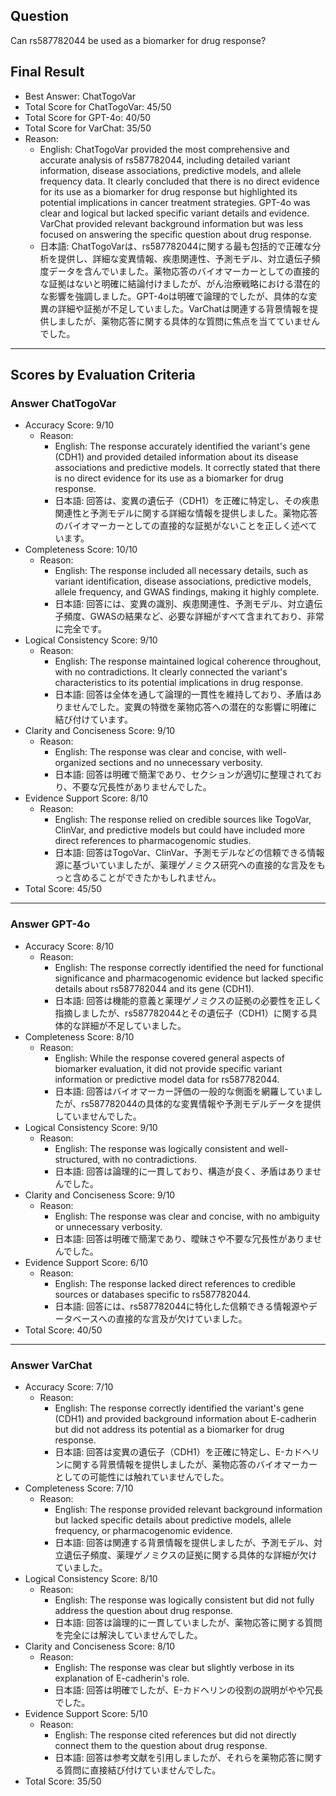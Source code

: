 ## Question

Can rs587782044 be used as a biomarker for drug response?

## Final Result

- Best Answer: ChatTogoVar
- Total Score for ChatTogoVar: 45/50
- Total Score for GPT-4o: 40/50
- Total Score for VarChat: 35/50
- Reason:
  - English: ChatTogoVar provided the most comprehensive and accurate analysis of rs587782044, including detailed variant information, disease associations, predictive models, and allele frequency data. It clearly concluded that there is no direct evidence for its use as a biomarker for drug response but highlighted its potential implications in cancer treatment strategies. GPT-4o was clear and logical but lacked specific variant details and evidence. VarChat provided relevant background information but was less focused on answering the specific question about drug response.
  - 日本語: ChatTogoVarは、rs587782044に関する最も包括的で正確な分析を提供し、詳細な変異情報、疾患関連性、予測モデル、対立遺伝子頻度データを含んでいました。薬物応答のバイオマーカーとしての直接的な証拠はないと明確に結論付けましたが、がん治療戦略における潜在的な影響を強調しました。GPT-4oは明確で論理的でしたが、具体的な変異の詳細や証拠が不足していました。VarChatは関連する背景情報を提供しましたが、薬物応答に関する具体的な質問に焦点を当てていませんでした。

---

## Scores by Evaluation Criteria

### Answer ChatTogoVar
- Accuracy Score: 9/10
  - Reason: 
    - English: The response accurately identified the variant's gene (CDH1) and provided detailed information about its disease associations and predictive models. It correctly stated that there is no direct evidence for its use as a biomarker for drug response.
    - 日本語: 回答は、変異の遺伝子（CDH1）を正確に特定し、その疾患関連性と予測モデルに関する詳細な情報を提供しました。薬物応答のバイオマーカーとしての直接的な証拠がないことを正しく述べています。
- Completeness Score: 10/10
  - Reason: 
    - English: The response included all necessary details, such as variant identification, disease associations, predictive models, allele frequency, and GWAS findings, making it highly complete.
    - 日本語: 回答には、変異の識別、疾患関連性、予測モデル、対立遺伝子頻度、GWASの結果など、必要な詳細がすべて含まれており、非常に完全です。
- Logical Consistency Score: 9/10
  - Reason: 
    - English: The response maintained logical coherence throughout, with no contradictions. It clearly connected the variant's characteristics to its potential implications in drug response.
    - 日本語: 回答は全体を通して論理的一貫性を維持しており、矛盾はありませんでした。変異の特徴を薬物応答への潜在的な影響に明確に結び付けています。
- Clarity and Conciseness Score: 9/10
  - Reason: 
    - English: The response was clear and concise, with well-organized sections and no unnecessary verbosity.
    - 日本語: 回答は明確で簡潔であり、セクションが適切に整理されており、不要な冗長性がありませんでした。
- Evidence Support Score: 8/10
  - Reason: 
    - English: The response relied on credible sources like TogoVar, ClinVar, and predictive models but could have included more direct references to pharmacogenomic studies.
    - 日本語: 回答はTogoVar、ClinVar、予測モデルなどの信頼できる情報源に基づいていましたが、薬理ゲノミクス研究への直接的な言及をもっと含めることができたかもしれません。
- Total Score: 45/50

---

### Answer GPT-4o
- Accuracy Score: 8/10
  - Reason: 
    - English: The response correctly identified the need for functional significance and pharmacogenomic evidence but lacked specific details about rs587782044 and its gene (CDH1).
    - 日本語: 回答は機能的意義と薬理ゲノミクスの証拠の必要性を正しく指摘しましたが、rs587782044とその遺伝子（CDH1）に関する具体的な詳細が不足していました。
- Completeness Score: 8/10
  - Reason: 
    - English: While the response covered general aspects of biomarker evaluation, it did not provide specific variant information or predictive model data for rs587782044.
    - 日本語: 回答はバイオマーカー評価の一般的な側面を網羅していましたが、rs587782044の具体的な変異情報や予測モデルデータを提供していませんでした。
- Logical Consistency Score: 9/10
  - Reason: 
    - English: The response was logically consistent and well-structured, with no contradictions.
    - 日本語: 回答は論理的に一貫しており、構造が良く、矛盾はありませんでした。
- Clarity and Conciseness Score: 9/10
  - Reason: 
    - English: The response was clear and concise, with no ambiguity or unnecessary verbosity.
    - 日本語: 回答は明確で簡潔であり、曖昧さや不要な冗長性がありませんでした。
- Evidence Support Score: 6/10
  - Reason: 
    - English: The response lacked direct references to credible sources or databases specific to rs587782044.
    - 日本語: 回答には、rs587782044に特化した信頼できる情報源やデータベースへの直接的な言及が欠けていました。
- Total Score: 40/50

---

### Answer VarChat
- Accuracy Score: 7/10
  - Reason: 
    - English: The response correctly identified the variant's gene (CDH1) and provided background information about E-cadherin but did not address its potential as a biomarker for drug response.
    - 日本語: 回答は変異の遺伝子（CDH1）を正確に特定し、E-カドヘリンに関する背景情報を提供しましたが、薬物応答のバイオマーカーとしての可能性には触れていませんでした。
- Completeness Score: 7/10
  - Reason: 
    - English: The response provided relevant background information but lacked specific details about predictive models, allele frequency, or pharmacogenomic evidence.
    - 日本語: 回答は関連する背景情報を提供しましたが、予測モデル、対立遺伝子頻度、薬理ゲノミクスの証拠に関する具体的な詳細が欠けていました。
- Logical Consistency Score: 8/10
  - Reason: 
    - English: The response was logically consistent but did not fully address the question about drug response.
    - 日本語: 回答は論理的に一貫していましたが、薬物応答に関する質問を完全には解決していませんでした。
- Clarity and Conciseness Score: 8/10
  - Reason: 
    - English: The response was clear but slightly verbose in its explanation of E-cadherin's role.
    - 日本語: 回答は明確でしたが、E-カドヘリンの役割の説明がやや冗長でした。
- Evidence Support Score: 5/10
  - Reason: 
    - English: The response cited references but did not directly connect them to the question about drug response.
    - 日本語: 回答は参考文献を引用しましたが、それらを薬物応答に関する質問に直接結び付けていませんでした。
- Total Score: 35/50